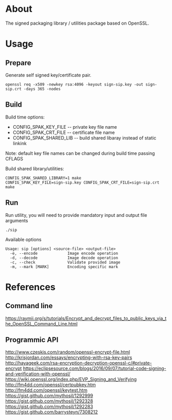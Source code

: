 
# About

The signed packaging library / utilities package based on OpenSSL.

# Usage

## Prepare

Generate self signed key/certificate pair.
```
openssl req -x509 -newkey rsa:4096 -keyout sign-sip.key -out sign-sip.crt -days 365 -nodes
```

## Build

Build time options:

* CONFIG_SPAK_KEY_FILE -- private key file name
* CONFIG_SPAK_CRT_FILE -- certificate file name
* CONFIG_SPAK_SHARED_LIB -- build shared libaray instead of static linkink

Note: default key file names can be changed during build time passing CFLAGS

Build shared library/utilities:

```
CONFIG_SPAK_SHARED_LIBRARY=1 make
CONFIG_SPAK_KEY_FILE=sign-sip.key CONFIG_SPAK_CRT_FILE=sign-sip.crt make
```

## Run

Run utility, you will need to provide mandatory input and output file arguments
```
./sip
```

Available options
```
Usage: sip [options] <source-file> <output-file>
  -e, --encode             Image encode operation
  -d, --decode             Image decode operation
  -c, --check              Validate provided image
  -m, --mark [MARK]        Encoding specific mark
```

# References

## Command line

https://raymii.org/s/tutorials/Encrypt_and_decrypt_files_to_public_keys_via_the_OpenSSL_Command_Line.html

## Programmic API

http://www.czeskis.com/random/openssl-encrypt-file.html
http://krisjordan.com/essays/encrypting-with-rsa-key-pairs
http://hayageek.com/rsa-encryption-decryption-openssl-c/#private-encrypt
https://eclipsesource.com/blogs/2016/09/07/tutorial-code-signing-and-verification-with-openssl/
https://wiki.openssl.org/index.php/EVP_Signing_and_Verifying
http://fm4dd.com/openssl/certpubkey.htm
http://fm4dd.com/openssl/keytest.htm
https://gist.github.com/mythosil/1292999
https://gist.github.com/mythosil/1292328
https://gist.github.com/mythosil/1292283
https://gist.github.com/barrysteyn/7308212
